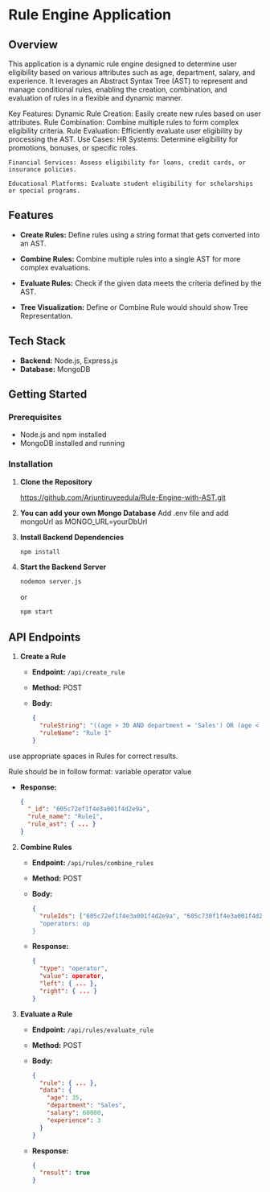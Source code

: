 # Rule Engine Application


## Overview

This application is a dynamic rule engine designed to determine user eligibility based on various attributes such as age, department, salary, and experience. It leverages an Abstract Syntax Tree (AST) to represent and manage conditional rules, enabling the creation, combination, and evaluation of rules in a flexible and dynamic manner.

Key Features:
      Dynamic Rule Creation: Easily create new rules based on user attributes.
      Rule Combination: Combine multiple rules to form complex eligibility criteria.
Rule Evaluation:
         Efficiently evaluate user eligibility by processing the AST.
Use Cases:
    HR Systems: Determine eligibility for promotions, bonuses, or specific roles.

    Financial Services: Assess eligibility for loans, credit cards, or insurance policies.
  
    Educational Platforms: Evaluate student eligibility for scholarships or special programs.




## Features

- **Create Rules:** Define rules using a string format that gets converted into an AST.
  
  


- **Combine Rules:** Combine multiple rules into a single AST for more complex evaluations.
  
  

  
- **Evaluate Rules:** Check if the given data meets the criteria defined by the AST.
  
  


- **Tree Visualization:** Define or Combine Rule would should show Tree Representation.

## Tech Stack

- **Backend:** Node.js, Express.js
- **Database:** MongoDB

## Getting Started

### Prerequisites

- Node.js and npm installed
- MongoDB installed and running

### Installation

1. **Clone the Repository**
   
    https://github.com/Arjuntiruveedula/Rule-Engine-with-AST.git

2. **You can add your own Mongo Database**
   Add .env file and add mongoUrl as
   MONGO_URL=yourDbUrl
4. **Install Backend Dependencies**

   
   ```bash
   npm install
   ```

5. **Start the Backend Server**

   ```bash
   nodemon server.js
   ```
   or
    ```bash
   npm start
   ```

## API Endpoints

1. **Create a Rule**
   - **Endpoint:** `/api/create_rule`
   - **Method:** POST
   - **Body:**

     ```json
     {
       "ruleString": "((age > 30 AND department = 'Sales') OR (age < 25 AND department = 'Marketing')) AND (salary > 50000 OR experience > 5)",
       "ruleName": "Rule 1"
     }
     ```
use appropriate spaces in Rules for correct results.

Rule should be in follow format:
variable operator value 

   - **Response:**

     ```json
     {
       "_id": "605c72ef1f4e3a001f4d2e9a",
       "rule_name": "Rule1",
       "rule_ast": { ... }
     }
     ```

2. **Combine Rules**
   - **Endpoint:** `/api/rules/combine_rules`
   - **Method:** POST
   - **Body:**

     ```json
     {
       "ruleIds": ["605c72ef1f4e3a001f4d2e9a", "605c730f1f4e3a001f4d2e9b"]
       "operators: op
     }
     ```
   - **Response:**

     ```json
     {
       "type": "operator",
       "value": operator,
       "left": { ... },
       "right": { ... }
     }
     ```

3. **Evaluate a Rule**
   - **Endpoint:** `/api/rules/evaluate_rule`
   - **Method:** POST
   - **Body:**

     ```json
     {
       "rule": { ... },
       "data": {
         "age": 35,
         "department": "Sales",
         "salary": 60000,
         "experience": 3
       }
     }
     ```
   - **Response:**

     ```json
     {
       "result": true
     }
     ```

